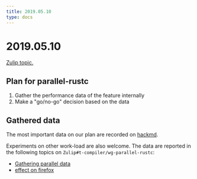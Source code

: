```yaml
---
title: 2019.05.10
type: docs
---
```

# 2019.05.10

[Zulip topic.](https://rust-lang.zulipchat.com/#narrow/stream/131828-t-compiler/topic/planning.20meeting.202019.2E05.2E10/near/165339223)

## Plan for parallel-rustc

1. Gather the performance data of the feature internally
2. Make a "go/no-go" decision based on the data

## Gathered data

The most important data on our plan are recorded on [hackmd](https://hackmd.io/KmHulVmISKu7L2HmNgbPgg?both).

Experiments on other work-load are also welcome. The data are reported in the following topics on `Zulip#t-compiler/wg-parallel-rustc`:

* [Gathering parallel data](https://rust-lang.zulipchat.com/#narrow/stream/187679-t-compiler.2Fwg-parallel-rustc/topic/Gathering.20parallel.20data)
* [effect on firefox](https://rust-lang.zulipchat.com/#narrow/stream/187679-t-compiler.2Fwg-parallel-rustc/topic/effect.20on.20firefox)